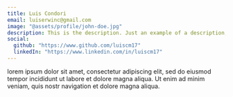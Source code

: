 ```yaml
---
title: Luis Condori
email: luiserwinc@gmail.com
image: "@assets/profile/john-doe.jpg"
description: This is the description. Just an example of a description, which is bad. A most not good description indeed, but characters on the page.
social:
  github: "https://www.github.com/luiscm17"
  linkedIn: "https://www.linkedin.com/in/luiscm17"
---
```


lorem ipsum dolor sit amet, consectetur adipiscing elit, sed do eiusmod tempor incididunt ut labore et dolore magna aliqua. Ut enim ad minim veniam, quis nostr navigation et dolore magna aliqua.
